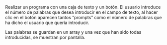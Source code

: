 Realizar un programa con una caja de texto y un botón. El usuario introduce el número de palabras que desea introducir en el campo de texto, al hacer clic en el botón aparecen tantos “prompts” como el número de palabras que ha dicho el usuario que quería introducir.

Las palabras se guardan en un array y una vez que han sido todas introducidas, se muestran por pantalla.